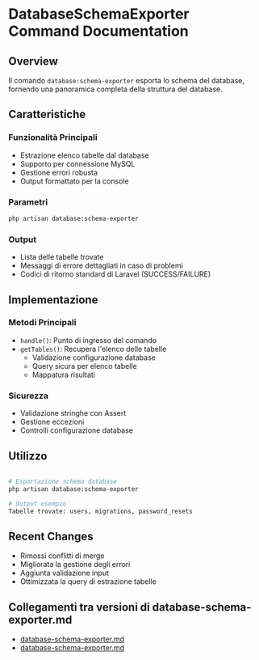 # DatabaseSchemaExporter Command Documentation

## Overview
Il comando `database:schema-exporter` esporta lo schema del database, fornendo una panoramica completa della struttura del database.

## Caratteristiche

### Funzionalità Principali
- Estrazione elenco tabelle dal database
- Supporto per connessione MySQL
- Gestione errori robusta
- Output formattato per la console

### Parametri
```bash
php artisan database:schema-exporter
```

### Output
- Lista delle tabelle trovate
- Messaggi di errore dettagliati in caso di problemi
- Codici di ritorno standard di Laravel (SUCCESS/FAILURE)

## Implementazione

### Metodi Principali
- `handle()`: Punto di ingresso del comando
- `getTables()`: Recupera l'elenco delle tabelle
  - Validazione configurazione database
  - Query sicura per elenco tabelle
  - Mappatura risultati

### Sicurezza
- Validazione stringhe con Assert
- Gestione eccezioni
- Controlli configurazione database

## Utilizzo
```bash

# Esportazione schema database
php artisan database:schema-exporter

# Output esempio
Tabelle trovate: users, migrations, password_resets
```

## Recent Changes
- Rimossi conflitti di merge
- Migliorata la gestione degli errori
- Aggiunta validazione input
- Ottimizzata la query di estrazione tabelle 

## Collegamenti tra versioni di database-schema-exporter.md
* [database-schema-exporter.md](../../../Xot/docs/commands/database-schema-exporter.md)
* [database-schema-exporter.md](../../../Xot/docs/console/commands/database-schema-exporter.md)

